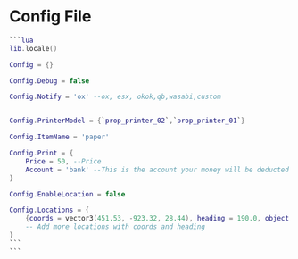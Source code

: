 # Config File



````lua
```lua
lib.locale()

Config = {}

Config.Debug = false

Config.Notify = 'ox' --ox, esx, okok,qb,wasabi,custom


Config.PrinterModel = {`prop_printer_02`,`prop_printer_01`}

Config.ItemName = 'paper'

Config.Print = {
    Price = 50, --Price
    Account = 'bank' --This is the account your money will be deducted
}

Config.EnableLocation = false

Config.Locations = {
    {coords = vector3(451.53, -923.32, 28.44), heading = 190.0, object = "prop_printer_02"},
    -- Add more locations with coords and heading
}
```
```
````
